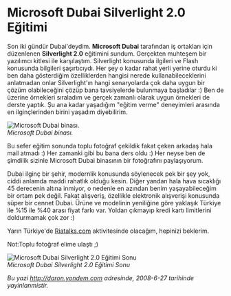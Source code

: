 # Microsoft Dubai Silverlight 2.0 Eğitimi
Son iki gündür Dubai'deydim. **Microsoft Dubai** tarafından iş ortakları
için düzenlenen **Silverlight 2.0** eğitimini sundum. Gerçekten muhteşem
bir yazılımcı kitlesi ile karşılaştım. Silverlight konusunda ilgileri ve
Flash konusunda bilgileri şaşırtıcıydı. Her şey o kadar rahat yerli
yerine oturdu ki ben daha gösterdiğim özelliklerden hangisi nerede
kullanabileceklerini anlatmadan onlar Silverlight'ın hangi senaryolarda
çok daha uygun bir çözüm olabileceğini çözüp bana tavsiyelerde bulunmaya
başladılar :) Ben de üzerine örnekleri sıraladım ve gerçek zamanlı
olarak uygun örnekleri de derste yaptık. Şu ana kadar yaşadığım "eğitim
verme" deneyimleri arasında en ilginçlerinden birini yaşadım
diyebilirim.

![Microsoft Dubai
binası.](media/Microsoft_Dubai_Silverlight_2_0_Egitimi/27062008_1.jpg)\
*Microsoft Dubai binası.*

Bu sefer eğitim sonunda toplu fotoğraf çekildik fakat çeken arkadaş hala
mail atmadı :) Her zamanki gibi bu bana ders oldu :) Her neyse ben de
şimdilik sizinle Microsoft Dubai binasının bir fotoğrafını paylaşıyorum.

Dubai ilginç bir şehir, modernlik konusunda söylenecek pek bir şey yok,
ciddi anlamda maddi rahatlık olduğu kesin. Diğer yandan hala hava
sıcaklığı 45 derecenin altına inmiyor, o nedenle en azından benim
yaşayabileceğim bir ortam pek değil. Fakat alışveriş, özellikle
elektronik alışverişi konusunda süper bir cennet Dubai. Ürüne ve
modelinin yeniliğine göre yaklaşık Türkiye ile %15 ile %40 arası fiyat
farkı var. Yoldan çıkmayıp kredi kartı limitlerini doldurmamak çok zor
:)

Yarın Türkiye'de [Riatalks.com](Riatalks.com) aktivitesinde olacağım,
hepinizi beklerim.

Not:Toplu fotoğraf elime ulaştı ;)

![Microsoft Dubai Silverlight 2.0 Eğitimi
Sonu](media/Microsoft_Dubai_Silverlight_2_0_Egitimi/27062008_2.jpg)\
*Microsoft Dubai Silverlight 2.0 Eğitimi Sonu*



*Bu yazi http://daron.yondem.com adresinde, 2008-6-27 tarihinde yayinlanmistir.*
